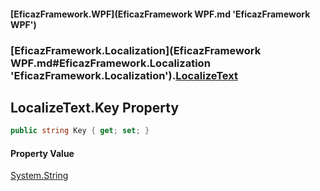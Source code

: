 #### [EficazFramework.WPF](EficazFramework WPF.md 'EficazFramework WPF')
### [EficazFramework.Localization](EficazFramework WPF.md#EficazFramework.Localization 'EficazFramework.Localization').[LocalizeText](EficazFramework.Localization/LocalizeText.md 'EficazFramework.Localization.LocalizeText')

## LocalizeText.Key Property

```csharp
public string Key { get; set; }
```

#### Property Value
[System.String](https://docs.microsoft.com/en-us/dotnet/api/System.String 'System.String')
